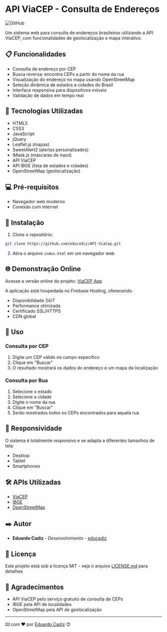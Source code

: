 # API ViaCEP - Consulta de Endereços

![GitHub](https://img.shields.io/github/license/educadiz/API-ViaCep)

Um sistema web para consulta de endereços brasileiros utilizando a API ViaCEP, com funcionalidades de geolocalização e mapa interativo.

## 📋 Funcionalidades

- Consulta de endereço por CEP
- Busca reversa: encontra CEPs a partir do nome da rua
- Visualização do endereço no mapa usando OpenStreetMap
- Seleção dinâmica de estados e cidades do Brasil
- Interface responsiva para dispositivos móveis
- Validação de dados em tempo real

## 🚀 Tecnologias Utilizadas

- HTML5
- CSS3
- JavaScript
- jQuery
- Leaflet.js (mapas)
- SweetAlert2 (alertas personalizados)
- IMask.js (máscaras de input)
- API ViaCEP
- API IBGE (lista de estados e cidades)
- OpenStreetMap (geolocalização)

## 💻 Pré-requisitos

- Navegador web moderno
- Conexão com internet

## 🔧 Instalação

1. Clone o repositório:
```bash
git clone https://github.com/educadiz/API-ViaCep.git
```

2. Abra o arquivo `index.html` em um navegador web

## 🌐 Demonstração Online

Acesse a versão online do projeto: [ViaCEP App](https://viacep-nr.web.app)

A aplicação está hospedada no Firebase Hosting, oferecendo:
- Disponibilidade 24/7
- Performance otimizada
- Certificado SSL/HTTPS
- CDN global

## 🎯 Uso

### Consulta por CEP
1. Digite um CEP válido no campo específico
2. Clique em "Buscar"
3. O resultado mostrará os dados do endereço e um mapa da localização

### Consulta por Rua
1. Selecione o estado
2. Selecione a cidade
3. Digite o nome da rua
4. Clique em "Buscar"
5. Serão mostrados todos os CEPs encontrados para aquela rua

## 📱 Responsividade

O sistema é totalmente responsivo e se adapta a diferentes tamanhos de tela:
- Desktop
- Tablet
- Smartphones

## 🛠️ APIs Utilizadas

- [ViaCEP](https://viacep.com.br/)
- [IBGE](https://servicodados.ibge.gov.br/)
- [OpenStreetMap](https://www.openstreetmap.org/)

## ✒️ Autor

* **Eduardo Cadiz** - *Desenvolvimento* - [educadiz](https://github.com/educadiz)

## 📄 Licença

Este projeto está sob a licença MIT - veja o arquivo [LICENSE.md](LICENSE.md) para detalhes

## 🎁 Agradecimentos

* API ViaCEP pelo serviço gratuito de consulta de CEPs
* IBGE pela API de localidades
* OpenStreetMap pela API de geolocalização

---
⌨️ com ❤️ por [Eduardo Cadiz](https://github.com/educadiz) 😊

